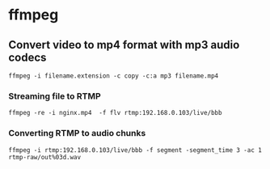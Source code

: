 # ffmpeg

## Convert video to mp4 format with mp3 audio codecs
```
ffmpeg -i filename.extension -c copy -c:a mp3 filename.mp4
```

### Streaming file to RTMP

```
ffmpeg -re -i nginx.mp4  -f flv rtmp:192.168.0.103/live/bbb
```

### Converting RTMP to audio chunks
```
ffmpeg -i rtmp:192.168.0.103/live/bbb -f segment -segment_time 3 -ac 1 rtmp-raw/out%03d.wav
```
